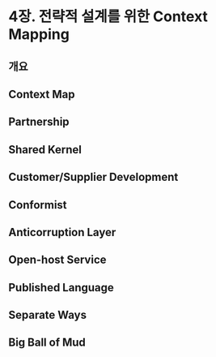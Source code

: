 # 4장. 전략적 설계를 위한 Context Mapping
## 개요

## Context Map


## Partnership


## Shared Kernel


## Customer/Supplier Development



## Conformist

## Anticorruption Layer

## Open-host Service

## Published Language

## Separate Ways

## Big Ball of Mud



